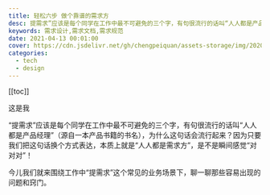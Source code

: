 ```yaml
---
title: 轻松六步 做个靠谱的需求方
desc: 提需求”应该是每个同学在工作中最不可避免的三个字，有句很流行的话叫“人人都是产品经理”（源自一本产品书籍的书名），为什么这句话会流行起来？因为只要我们把这句话换个方式表达，本质上就是“人人都是需求方”，是不是瞬间感觉“对对对”！
keywords: 需求设计,需求文档,需求规范
date: 2021-04-13 00:01:00
cover: https://cdn.jsdelivr.net/gh/chengpeiquan/assets-storage/img/2020/02/1.jpg
categories: 
  - tech
  - design
---
```

[[toc]]

这是我

“提需求”应该是每个同学在工作中最不可避免的三个字，有句很流行的话叫“人人都是产品经理”（源自一本产品书籍的书名），为什么这句话会流行起来？因为只要我们把这句话换个方式表达，本质上就是“人人都是需求方”，是不是瞬间感觉“对对对”！

今儿我们就来围绕工作中“提需求”这个常见的业务场景下，聊一聊那些容易出现的问题和窍门。